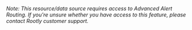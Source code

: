 *Note: This resource/data source requires access to Advanced Alert Routing. If you're unsure whether you have access to this feature, please contact Rootly customer support.*